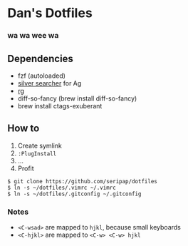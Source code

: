 # Dan's Dotfiles

### wa wa wee wa

## Dependencies

- fzf (autoloaded)
- [silver searcher](https://github.com/ggreer/the_silver_searcher) for Ag
- [rg](https://github.com/BurntSushi/ripgrep)
- diff-so-fancy (brew install diff-so-fancy)
- brew install ctags-exuberant

## How to

1. Create symlink
2. `:PlugInstall`
3. ...
4. Profit

```
$ git clone https://github.com/seripap/dotfiles
$ ln -s ~/dotfiles/.vimrc ~/.vimrc
$ ln -s ~/dotfiles/.gitconfig ~/.gitconfig
```

### Notes

- `<C-wsad>` are mapped to `hjkl`, because small keyboards
- `<C-hjkl>` are mapped to `<C-w> <C-w> hjkl`
